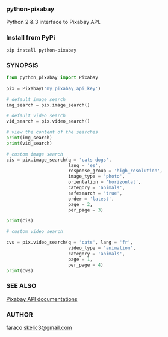 ### python-pixabay
Python 2 & 3 interface to Pixabay API.

### Install from PyPi 
`pip install python-pixabay`

### SYNOPSIS
```python
from python_pixabay import Pixabay

pix = Pixabay('my_pixabay_api_key')

# default image search
img_search = pix.image_search()

# default video search
vid_search = pix.video_search()

# view the content of the searches
print(img_search)
print(vid_search)

# custom image search
cis = pix.image_search(q = 'cats dogs',
                       lang = 'es',
                       response_group = 'high_resolution',
                       image_type = 'photo',
                       orientation = 'horizontal',
                       category = 'animals',
                       safesearch = 'true',
                       order = 'latest',
                       page = 2,
                       per_page = 3)

print(cis)

# custom video search

cvs = pix.video_search(q = 'cats', lang = 'fr',
                       video_type = 'animation',
                       category = 'animals',
                       page = 1,
                       per_page = 4)
print(cvs)

```

### SEE ALSO
[Pixabay API documentations](https://pixabay.com/api/docs)

### AUTHOR
faraco <skelic3@gmail.com>
